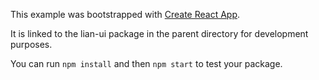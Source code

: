 This example was bootstrapped with [Create React App](https://github.com/facebook/create-react-app).

It is linked to the lian-ui package in the parent directory for development purposes.

You can run `npm install` and then `npm start` to test your package.
